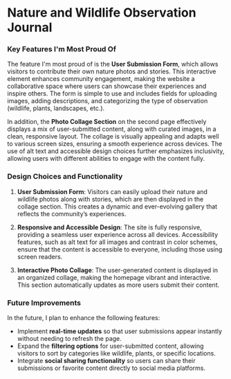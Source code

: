 # Nature and Wildlife Observation Journal

### Key Features I'm Most Proud Of

The feature I'm most proud of is the **User Submission Form**, which allows visitors to contribute their own nature photos and stories. This interactive element enhances community engagement, making the website a collaborative space where users can showcase their experiences and inspire others. The form is simple to use and includes fields for uploading images, adding descriptions, and categorizing the type of observation (wildlife, plants, landscapes, etc.).

In addition, the **Photo Collage Section** on the second page effectively displays a mix of user-submitted content, along with curated images, in a clean, responsive layout. The collage is visually appealing and adapts well to various screen sizes, ensuring a smooth experience across devices. The use of alt text and accessible design choices further emphasizes inclusivity, allowing users with different abilities to engage with the content fully.

### Design Choices and Functionality

1. **User Submission Form**: Visitors can easily upload their nature and wildlife photos along with stories, which are then displayed in the collage section. This creates a dynamic and ever-evolving gallery that reflects the community’s experiences.
   
2. **Responsive and Accessible Design**: The site is fully responsive, providing a seamless user experience across all devices. Accessibility features, such as alt text for all images and contrast in color schemes, ensure that the content is accessible to everyone, including those using screen readers.

3. **Interactive Photo Collage**: The user-generated content is displayed in an organized collage, making the homepage vibrant and interactive. This section automatically updates as more users submit their content.

### Future Improvements

In the future, I plan to enhance the following features:

- Implement **real-time updates** so that user submissions appear instantly without needing to refresh the page.
- Expand the **filtering options** for user-submitted content, allowing visitors to sort by categories like wildlife, plants, or specific locations.
- Integrate **social sharing functionality** so users can share their submissions or favorite content directly to social media platforms.
